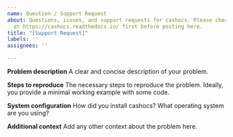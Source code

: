 ```yaml
---
name: Question / Support Request
about: Questions, issues, and support requests for cashocs. Please check the documentation
  at https://cashocs.readthedocs.io/ first before posting here.
title: "[Support Request]"
labels: ''
assignees: ''

---
```


**Problem description**
A clear and concise description of your problem.

**Steps to reproduce**
The necessary steps to reproduce the problem. Ideally, you provide a minimal working example with some code.

**System configuration**
How did you install cashocs? What operating system are you using?

**Additional context**
Add any other context about the problem here.
